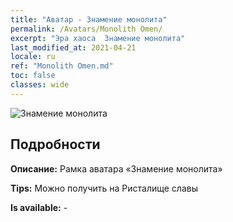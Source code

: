 ```yaml
---
title: "Аватар - Знамение монолита"
permalink: /Avatars/Monolith Omen/
excerpt: "Эра хаоса  Знамение монолита"
last_modified_at: 2021-04-21
locale: ru
ref: "Monolith Omen.md"
toc: false
classes: wide
---
```

 ![Знамение монолита](/images/a/avatarFrame_85.png)

## Подробности

 **Описание:** Рамка аватара «Знамение монолита» 

 **Tips:** Можно получить на Ристалище славы 

 **Is available:**  - 


